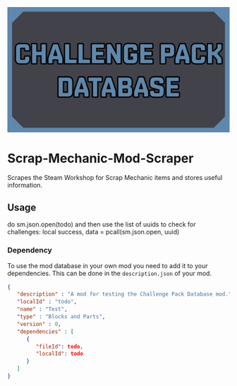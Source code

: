 ![WorkshopScraper](/ChallengeModeDatabase/Mod/preview.jpg)

# Scrap-Mechanic-Mod-Scraper
Scrapes the Steam Workshop for Scrap Mechanic items and stores useful information.

## Usage
do sm.json.open(todo) and then use the list of uuids to check for challenges: local success, data = pcall(sm.json.open, uuid)

### Dependency
To use the mod database in your own mod you need to add it to your dependencies. This can be done in the `description.json` of your mod.

```json
{
   "description" : "A mod for testing the Challenge Pack Database mod.",
   "localId" : "todo",
   "name" : "Test",
   "type" : "Blocks and Parts",
   "version" : 0,
   "dependencies" : [
      {
         "fileId": todo,
         "localId": todo
      }
   ]
}
```

